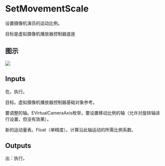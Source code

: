 # SetMovementScale

设置摄像机演员的运动比例。

目标是虚拟摄像机播放器控制器底座

## 图示

![]($-20221218-21285998.png)

## Inputs

在。执行。

目标。虚拟摄像机播放器控制器基础对象参考。

要调整的轴。EVirtualCameraAxis枚举。要设置移动比例的轴（允许对旋转轴进行设置，但没有效果）。

新的运动量表。Float（单精度）。计算沿此轴运动的所需比例系数。  

## Outputs

出：执行。
